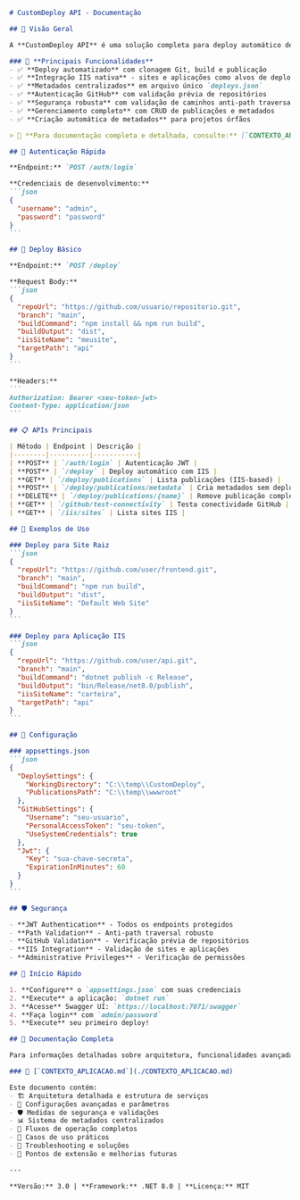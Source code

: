 ````markdown
# CustomDeploy API - Documentação

## 🚀 Visão Geral

A **CustomDeploy API** é uma solução completa para deploy automático de aplicações hospedadas no GitHub com **integração nativa ao IIS**. A API oferece clonagem de repositórios, build automatizado, publicação inteligente e gerenciamento centralizado de metadados.

### 🎯 **Principais Funcionalidades**
- ✅ **Deploy automatizado** com clonagem Git, build e publicação
- ✅ **Integração IIS nativa** - sites e aplicações como alvos de deploy
- ✅ **Metadados centralizados** em arquivo único `deploys.json`
- ✅ **Autenticação GitHub** com validação prévia de repositórios
- ✅ **Segurança robusta** com validação de caminhos anti-path traversal
- ✅ **Gerenciamento completo** com CRUD de publicações e metadados
- ✅ **Criação automática de metadados** para projetos órfãos

> 📖 **Para documentação completa e detalhada, consulte:** [`CONTEXTO_APLICACAO.md`](./CONTEXTO_APLICACAO.md)

## 🔐 Autenticação Rápida

**Endpoint:** `POST /auth/login`

**Credenciais de desenvolvimento:**
```json
{
  "username": "admin",
  "password": "password"
}
```

## 🎯 Deploy Básico

**Endpoint:** `POST /deploy`

**Request Body:**
```json
{
  "repoUrl": "https://github.com/usuario/repositorio.git",
  "branch": "main",
  "buildCommand": "npm install && npm run build",
  "buildOutput": "dist",
  "iisSiteName": "meusite",
  "targetPath": "api"
}
```

**Headers:**
```
Authorization: Bearer <seu-token-jwt>
Content-Type: application/json
```

## 📋 APIs Principais

| Método | Endpoint | Descrição |
|--------|----------|-----------|
| **POST** | `/auth/login` | Autenticação JWT |
| **POST** | `/deploy` | Deploy automático com IIS |
| **GET** | `/deploy/publications` | Lista publicações (IIS-based) |
| **POST** | `/deploy/publications/metadata` | Cria metadados sem deploy |
| **DELETE** | `/deploy/publications/{name}` | Remove publicação completa |
| **GET** | `/github/test-connectivity` | Testa conectividade GitHub |
| **GET** | `/iis/sites` | Lista sites IIS |

## 🎯 Exemplos de Uso

### Deploy para Site Raiz
```json
{
  "repoUrl": "https://github.com/user/frontend.git",
  "branch": "main",
  "buildCommand": "npm run build",
  "buildOutput": "dist",
  "iisSiteName": "Default Web Site"
}
```

### Deploy para Aplicação IIS
```json
{
  "repoUrl": "https://github.com/user/api.git",
  "branch": "main",
  "buildCommand": "dotnet publish -c Release",
  "buildOutput": "bin/Release/net8.0/publish",
  "iisSiteName": "carteira",
  "targetPath": "api"
}
```

## 🔧 Configuração

### appsettings.json
```json
{
  "DeploySettings": {
    "WorkingDirectory": "C:\\temp\\CustomDeploy",
    "PublicationsPath": "C:\\temp\\wwwroot"
  },
  "GitHubSettings": {
    "Username": "seu-usuario",
    "PersonalAccessToken": "seu-token",
    "UseSystemCredentials": true
  },
  "Jwt": {
    "Key": "sua-chave-secreta",
    "ExpirationInMinutes": 60
  }
}
```

## 🛡️ Segurança

- **JWT Authentication** - Todos os endpoints protegidos
- **Path Validation** - Anti-path traversal robusto
- **GitHub Validation** - Verificação prévia de repositórios
- **IIS Integration** - Validação de sites e aplicações
- **Administrative Privileges** - Verificação de permissões

## 🚀 Início Rápido

1. **Configure** o `appsettings.json` com suas credenciais
2. **Execute** a aplicação: `dotnet run`
3. **Acesse** Swagger UI: `https://localhost:7071/swagger`
4. **Faça login** com `admin/password`
5. **Execute** seu primeiro deploy!

## 📖 Documentação Completa

Para informações detalhadas sobre arquitetura, funcionalidades avançadas, segurança, troubleshooting e casos de uso, consulte:

### 📄 [`CONTEXTO_APLICACAO.md`](./CONTEXTO_APLICACAO.md)

Este documento contém:
- 🏗️ Arquitetura detalhada e estrutura de serviços
- 🔧 Configurações avançadas e parâmetros
- 🛡️ Medidas de segurança e validações
- 📊 Sistema de metadados centralizados
- 🔄 Fluxos de operação completos
- 🎯 Casos de uso práticos
- 🚨 Troubleshooting e soluções
- 🔮 Pontos de extensão e melhorias futuras

---

**Versão:** 3.0 | **Framework:** .NET 8.0 | **Licença:** MIT
````
